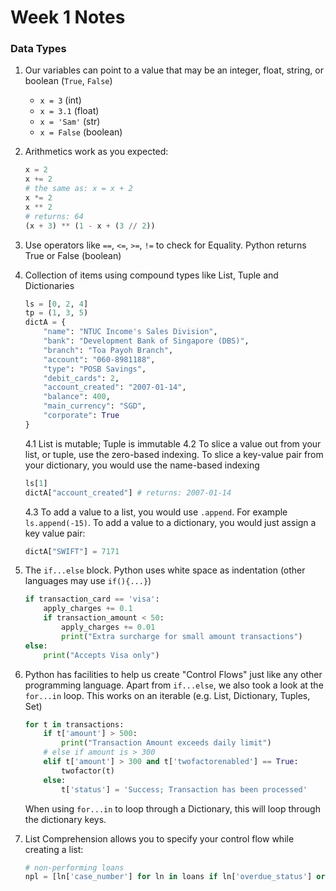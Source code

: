 # Week 1 Notes

### Data Types
1. Our variables can point to a value that may be an integer, float, string, or boolean (`True`, `False`)
    - `x = 3` (int)
    - `x = 3.1` (float)
    - `x = 'Sam'` (str)
    - `x = False` (boolean)

2. Arithmetics work as you expected:
    ```py
    x = 2
    x += 2 
    # the same as: x = x + 2
    x *= 2
    x ** 2
    # returns: 64
    (x + 3) ** (1 - x + (3 // 2))
    ```

3. Use operators like `==`, `<=`, `>=`, `!=` to check for Equality. Python returns True or False (boolean)

4. Collection of items using compound types like List, Tuple and Dictionaries

    ```py
    ls = [0, 2, 4]
    tp = (1, 3, 5)
    dictA = {
        "name": "NTUC Income's Sales Division",
        "bank": "Development Bank of Singapore (DBS)",
        "branch": "Toa Payoh Branch",
        "account": "060-8981188",
        "type": "POSB Savings",
        "debit_cards": 2,
        "account_created": "2007-01-14",
        "balance": 400,
        "main_currency": "SGD",
        "corporate": True
    }
    ```
    4.1 List is mutable; Tuple is immutable
    4.2 To slice a value out from your list, or tuple, use the zero-based indexing. To slice a key-value pair from your dictionary, you would use the name-based indexing
    ```py
    ls[1]
    dictA["account_created"] # returns: 2007-01-14
    ```
    4.3 To add a value to a list, you would use `.append`. For example `ls.append(-15)`. To add a value to a dictionary, you would just assign a key value pair:
    ```py
    dictA["SWIFT"] = 7171
    ```

5. The `if...else` block. Python uses white space as indentation (other languages may use `if(){...}`)
    ```py
    if transaction_card == 'visa':
        apply_charges += 0.1
        if transaction_amount < 50:
            apply_charges += 0.01
            print("Extra surcharge for small amount transactions")
    else:
        print("Accepts Visa only")
    ```

6. Python has facilities to help us create "Control Flows" just like any other programming language. Apart from `if...else`, we also took a look at the `for...in` loop. This works on an iterable (e.g. List, Dictionary, Tuples, Set)

    ```py
    for t in transactions:
        if t['amount'] > 500:
            print("Transaction Amount exceeds daily limit")
        # else if amount is > 300
        elif t['amount'] > 300 and t['twofactorenabled'] == True:
            twofactor(t)
        else:
            t['status'] = 'Success; Transaction has been processed'
    ```

    When using `for...in` to loop through a Dictionary, this will loop through the dictionary keys.

7. List Comprehension allows you to specify your control flow while creating a list:

    ```py
    # non-performing loans
    npl = [ln['case_number'] for ln in loans if ln['overdue_status'] or ln['due'] > 0]
    ```